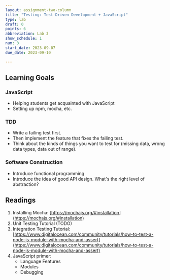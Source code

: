 ```yaml
---
layout: assignment-two-column
title: "Testing: Test-Driven Development + JavaScript"
type: lab
draft: 0
points: 6
abbreviation: Lab 3
show_schedule: 1
num: 3
start_date: 2023-09-07
due_date: 2023-09-10

---
```


## Learning Goals
### JavaScript
* Helping students get acquainted with JavaScript
* Setting up npm, mocha, etc.

### TDD
* Write a failing test first.
* Then implement the feature that fixes the failing test.
* Think about the kinds of things you want to test for (missing data, wrong data types, data out of range).

### Software Construction
* Introduce functional programming
* Introduce the idea of good API design. What's the right level of abstraction?

## Readings
1. Installing Mocha: [https://mochajs.org/#installation](https://mochajs.org/#installation)
1. Unit Testing Tutorial (TODO)
1. Integration Testing Tutorial: [https://www.digitalocean.com/community/tutorials/how-to-test-a-node-js-module-with-mocha-and-assert](https://www.digitalocean.com/community/tutorials/how-to-test-a-node-js-module-with-mocha-and-assert)
1. JavaScript primer: 
    * Language Features
    * Modules
    * Debugging
